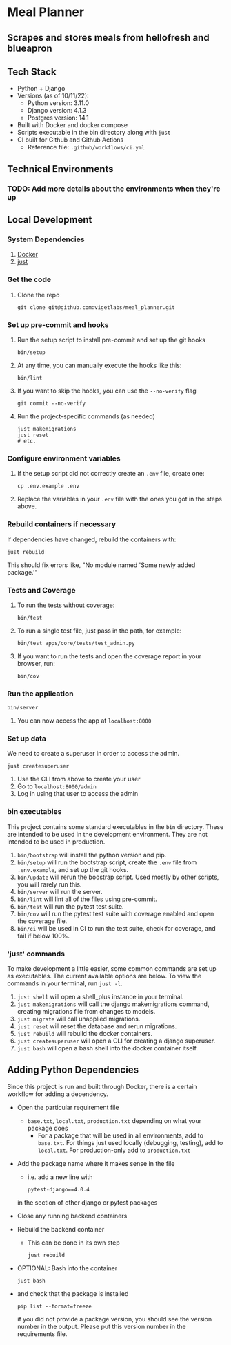 # Meal Planner
## Scrapes and stores meals from hellofresh and blueapron
## Tech Stack

* Python + Django
* Versions (as of 10/11/22):
  * Python version: 3.11.0
  * Django version: 4.1.3
  * Postgres version: 14.1
* Built with Docker and docker compose
* Scripts executable in the bin directory along with `just`
* CI built for Github and Github Actions
  * Reference file: `.github/workflows/ci.yml`

## Technical Environments

### TODO: Add more details about the environments when they're up

## Local Development

### System Dependencies
1. [Docker](https://www.docker.com)
2. [just](https://github.com/casey/just)
### Get the code

1. Clone the repo
   ```
   git clone git@github.com:vigetlabs/meal_planner.git
   ```

### Set up pre-commit and hooks

1. Run the setup script to install pre-commit and set up the git hooks
   ```
   bin/setup
   ```
1. At any time, you can manually execute the hooks like this:
   ```
   bin/lint
   ```
1. If you want to skip the hooks, you can use the `--no-verify` flag
   ```
   git commit --no-verify
   ```
1. Run the project-specific commands (as needed)
   ```
   just makemigrations
   just reset
   # etc.
   ```
### Configure environment variables

1. If the setup script did not correctly create an `.env` file, create one:
   ```
   cp .env.example .env
   ```
1. Replace the variables in your `.env` file with the ones you got in the steps above.

### Rebuild containers if necessary

If dependencies have changed, rebuild the containers with:
```
just rebuild
```
This should fix errors like, "No module named 'Some newly added package.'"


### Tests and Coverage

1. To run the tests without coverage:
   ```
   bin/test
   ```
1. To run a single test file, just pass in the path, for example:
   ```
   bin/test apps/core/tests/test_admin.py
   ```
1. If you want to run the tests and open the coverage report in your browser, run:
   ```
   bin/cov
   ```


### Run the application

```
bin/server
```
1. You can now access the app at `localhost:8000`

### Set up data

We need to create a superuser in order to access the admin.

```
just createsuperuser
```
1. Use the CLI from above to create your user
1. Go to `localhost:8000/admin`
1. Log in using that user to access the admin

### bin executables

This project contains some standard executables in the `bin` directory. These are intended to be used in the development environment. They are not intended to be used in production.

1. `bin/bootstrap` will install the python version and pip.
1. `bin/setup` will run the bootstrap script, create the `.env` file from `.env.example`, and set up the git hooks.
1. `bin/update` will rerun the boostrap script. Used mostly by other scripts, you will rarely run this.
1. `bin/server` will run the server.
1. `bin/lint` will lint all of the files using pre-commit.
1. `bin/test` will run the pytest test suite.
1. `bin/cov` will run the pytest test suite with coverage enabled and open the coverage file.
1. `bin/ci` will be used in CI to run the test suite, check for coverage, and fail if below 100%.

### 'just' commands

To make development a little easier, some common commands are set up as executables. The current available options are below. To view the commands in your terminal, run `just -l`.

1. `just shell` will open a shell_plus instance in your terminal.
1. `just makemigrations` will call the django makemigrations command, creating migrations file from changes to models.
1. `just migrate` will call unapplied migrations.
1. `just reset` will reset the database and rerun migrations.
1. `just rebuild` will rebuild the docker containers.
1. `just createsuperuser` will open a CLI for creating a django superuser.
1. `just bash` will open a bash shell into the docker container itself.


## Adding Python Dependencies
Since this project is run and built through Docker, there is a certain workflow for adding a dependency.
- Open the particular requirement file
  - `base.txt`, `local.txt`, `production.txt` depending on what your package does
    - For a package that will be used in all environments, add to `base.txt`. For things just used locally (debugging, testing), add to `local.txt`. For production-only add to `production.txt`
- Add the package name where it makes sense in the file
  - i.e. add a new line with

      ```
      pytest-django==4.0.4
      ```

  in the section of other django or pytest packages
- Close any running backend containers
- Rebuild the backend container
  - This can be done in its own step
      ```
      just rebuild
      ```
- OPTIONAL: Bash into the container
   ```
   just bash
   ```
- and check that the package is installed
   ```
   pip list --format=freeze
   ```
   if you did not provide a package version, you should see the version number in the output. Please put this version number in the requirements file.
